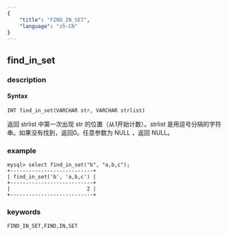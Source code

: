 ```yaml
---
{
    "title": "FIND_IN_SET",
    "language": "zh-CN"
}
---
```


<!-- 
Licensed to the Apache Software Foundation (ASF) under one
or more contributor license agreements.  See the NOTICE file
distributed with this work for additional information
regarding copyright ownership.  The ASF licenses this file
to you under the Apache License, Version 2.0 (the
"License"); you may not use this file except in compliance
with the License.  You may obtain a copy of the License at

  http://www.apache.org/licenses/LICENSE-2.0

Unless required by applicable law or agreed to in writing,
software distributed under the License is distributed on an
"AS IS" BASIS, WITHOUT WARRANTIES OR CONDITIONS OF ANY
KIND, either express or implied.  See the License for the
specific language governing permissions and limitations
under the License.
-->

## find_in_set
### description
#### Syntax

`INT find_in_set(VARCHAR str, VARCHAR strlist)`


返回 strlist 中第一次出现 str 的位置（从1开始计数）。strlist 是用逗号分隔的字符串。如果没有找到，返回0。任意参数为 NULL ，返回 NULL。

### example

```
mysql> select find_in_set("b", "a,b,c");
+---------------------------+
| find_in_set('b', 'a,b,c') |
+---------------------------+
|                         2 |
+---------------------------+
```
### keywords
    FIND_IN_SET,FIND,IN,SET
